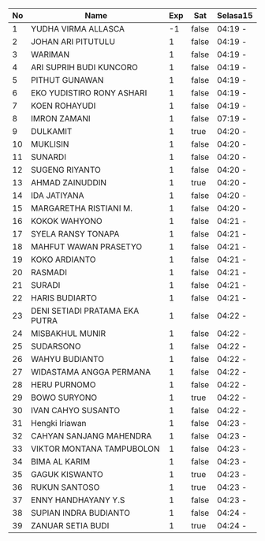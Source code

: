 | No | Name | Exp | Sat | Selasa15 |
|-----|-----|-----|-----|-----|
| 1 | YUDHA VIRMA ALLASCA | -1 | false | 04:19 - |
| 2 | JOHAN ARI PITUTULU | 1 | false | 04:19 - |
| 3 | WARIMAN | 1 | false | 04:19 - |
| 4 | ARI SUPRIH BUDI KUNCORO | 1 | false | 04:19 - |
| 5 | PITHUT GUNAWAN | 1 | false | 04:19 - |
| 6 | EKO YUDISTIRO RONY ASHARI | 1 | false | 04:19 - |
| 7 | KOEN ROHAYUDI | 1 | false | 04:19 - |
| 8 | IMRON ZAMANI | 1 | false | 07:19 - |
| 9 | DULKAMIT | 1 | true | 04:20 - |
| 10 | MUKLISIN | 1 | false | 04:20 - |
| 11 | SUNARDI | 1 | false | 04:20 - |
| 12 | SUGENG RIYANTO | 1 | false | 04:20 - |
| 13 | AHMAD ZAINUDDIN | 1 | true | 04:20 - |
| 14 | IDA JATIYANA | 1 | false | 04:20 - |
| 15 | MARGARETHA RISTIANI M. | 1 | false | 04:20 - |
| 16 | KOKOK WAHYONO | 1 | false | 04:21 - |
| 17 | SYELA RANSY TONAPA | 1 | false | 04:21 - |
| 18 | MAHFUT WAWAN PRASETYO | 1 | false | 04:21 - |
| 19 | KOKO ARDIANTO | 1 | false | 04:21 - |
| 20 | RASMADI | 1 | false | 04:21 - |
| 21 | SURADI | 1 | false | 04:21 - |
| 22 | HARIS BUDIARTO | 1 | false | 04:21 - |
| 23 | DENI SETIADI PRATAMA EKA PUTRA | 1 | false | 04:22 - |
| 24 | MISBAKHUL MUNIR | 1 | false | 04:22 - |
| 25 | SUDARSONO | 1 | false | 04:22 - |
| 26 | WAHYU BUDIANTO | 1 | false | 04:22 - |
| 27 | WIDASTAMA ANGGA PERMANA | 1 | false | 04:22 - |
| 28 | HERU PURNOMO | 1 | false | 04:22 - |
| 29 | BOWO SURYONO | 1 | true | 04:22 - |
| 30 | IVAN CAHYO SUSANTO | 1 | false | 04:22 - |
| 31 | Hengki Iriawan | 1 | false | 04:23 - |
| 32 | CAHYAN SANJANG MAHENDRA | 1 | false | 04:23 - |
| 33 | VIKTOR MONTANA TAMPUBOLON | 1 | false | 04:23 - |
| 34 | BIMA AL KARIM | 1 | false | 04:23 - |
| 35 | GAGUK KISWANTO | 1 | true | 04:23 - |
| 36 | RUKUN SANTOSO | 1 | true | 04:23 - |
| 37 | ENNY HANDHAYANY Y.S | 1 | false | 04:23 - |
| 38 | SUPIAN INDRA BUDIANTO | 1 | false | 04:24 - |
| 39 | ZANUAR SETIA BUDI | 1 | true | 04:24 - |
